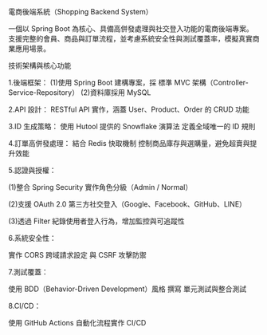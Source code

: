 電商後端系統（Shopping Backend System）

一個以 Spring Boot 為核心、具備高併發處理與社交登入功能的電商後端專案。支援完整的會員、商品與訂單流程，並考慮系統安全性與測試覆蓋率，模擬真實商業應用場景。

技術架構與核心功能

1.後端框架：
(1)使用 Spring Boot 建構專案，採 標準 MVC 架構（Controller-Service-Repository）
(2)資料庫採用 MySQL
	
2.API 設計：
RESTful API 實作，涵蓋 User、Product、Order 的 CRUD 功能
	
3.ID 生成策略：
使用 Hutool 提供的 Snowflake 演算法 定義全域唯一的 ID 規則

4.訂單高併發處理：
結合 Redis 快取機制 控制商品庫存與選購量，避免超賣與提升效能

5.認證與授權：

(1)整合 Spring Security 實作角色分級（Admin / Normal）

(2)支援 OAuth 2.0 第三方社交登入（Google、Facebook、GitHub、LINE）

(3)透過 Filter 紀錄使用者登入行為，增加監控與可追蹤性

6.系統安全性：

實作 CORS 跨域請求設定 與 CSRF 攻擊防禦

7.測試覆蓋：

使用 BDD（Behavior-Driven Development）風格 撰寫 單元測試與整合測試
	
8.CI/CD：

使用 GitHub Actions 自動化流程實作 CI/CD


